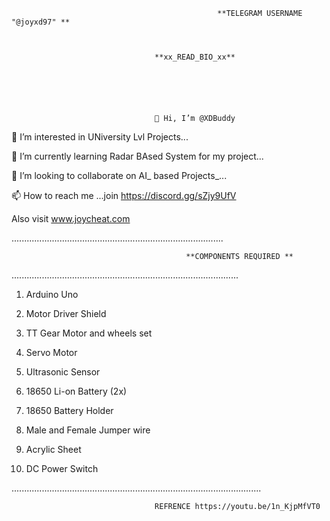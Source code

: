                                                   **TELEGRAM USERNAME "@joyxd97" **



                                    **xx_READ_BIO_xx**
                                    
                                    
                                    
                                    
                                    
                                    
                                    👋 Hi, I’m @XDBuddy

👀 I’m interested in UNiversity Lvl Projects...

🌱 I’m currently learning Radar BAsed System for my project...

💞️ I’m looking to collaborate on AI_ based Projects_...

📫 How to reach me ...join https://discord.gg/sZjy9UfV

Also visit www.joycheat.com

....................................................................................




                                           **COMPONENTS REQUIRED **
                                           
                                           
..........................................................................................





1) Arduino Uno 

2) Motor Driver Shield

3) TT Gear Motor and wheels set 

4) Servo Motor

5) Ultrasonic Sensor

6) 18650 Li-on Battery (2x) 

7) 18650 Battery Holder

8) Male and Female Jumper wire

9) Acrylic Sheet

10) DC Power Switch 

...................................................................................................


                                    REFRENCE https://youtu.be/1n_KjpMfVT0
                                    
                                    
                                    
